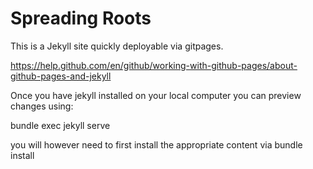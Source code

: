 # Spreading Roots

This is a Jekyll site quickly deployable via gitpages.

https://help.github.com/en/github/working-with-github-pages/about-github-pages-and-jekyll

Once you have jekyll installed on your local computer you can preview changes using:

bundle exec jekyll serve

you will however need to first install the appropriate content via bundle install
